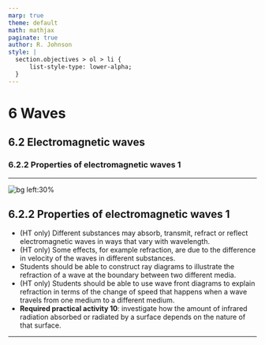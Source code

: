 ```yaml
---
marp: true
theme: default
math: mathjax
paginate: true
author: R. Johnson
style: |
  section.objectives > ol > li {
      list-style-type: lower-alpha;
  }
---
```


# 6 Waves
## 6.2 Electromagnetic waves
### 6.2.2 Properties of electromagnetic waves 1

---

<!-- _class: objectives -->

![bg left:30%](https://images.unsplash.com/photo-1492962827063-e5ea0d8c01f5?ixlib=rb-4.0.3&ixid=MnwxMjA3fDB8MHxwaG90by1wYWdlfHx8fGVufDB8fHx8&auto=format&fit=crop&w=2121&q=80)
## 6.2.2 Properties of electromagnetic waves 1


- (HT only) Different substances may absorb, transmit, refract or reflect electromagnetic waves in ways that vary with wavelength.
- (HT only) Some effects, for example refraction, are due to the difference in velocity of the waves in different substances.
- Students should be able to construct ray diagrams to illustrate the refraction of a wave at the boundary between two different media.
- (HT only) Students should be able to use wave front diagrams to explain refraction in terms of the change of speed that happens when a wave travels from one medium to a different medium.
- **Required practical activity 10**: investigate how the amount of infrared radiation absorbed or radiated by a surface depends on the nature of that surface.



---